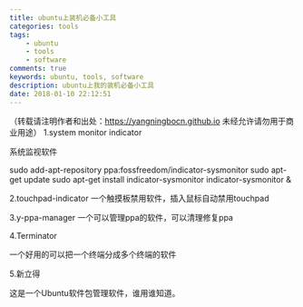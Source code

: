 ```yaml
---
title: ubuntu上装机必备小工具
categories: tools
tags: 
    - ubuntu
    - tools
    - software
comments: true
keywords: ubuntu, tools, software
description: ubuntu上我的装机必备小工具
date: 2018-01-10 22:12:51
---
```

（转载请注明作者和出处：https://yangningbocn.github.io 未经允许请勿用于商业用途）
1.system monitor indicator

系统监视软件

sudo add-apt-repository ppa:fossfreedom/indicator-sysmonitor
sudo apt-get update
sudo apt-get install indicator-sysmonitor
indicator-sysmonitor &

2.touchpad-indicator
一个触摸板禁用软件，插入鼠标自动禁用touchpad

3.y-ppa-manager
一个可以管理ppa的软件，可以清理修复ppa

4.Terminator

一个好用的可以把一个终端分成多个终端的软件

5.新立得

这是一个Ubuntu软件包管理软件，谁用谁知道。

